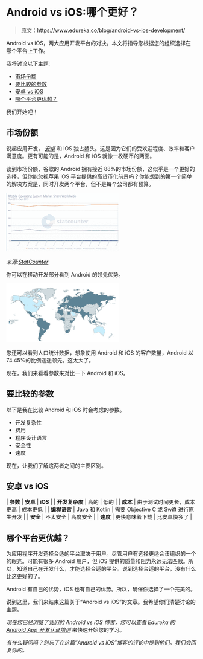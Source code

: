 # Android vs iOS:哪个更好？

> 原文：<https://www.edureka.co/blog/android-vs-ios-development/>

Android vs iOS，两大应用开发平台的对决。本文将指导您根据您的组织选择在哪个平台上工作。

我将讨论以下主题:

*   [市场份额](#Market_Share)
*   [要比较的参数](#Parameters_to_compare)
*   [安卓 vs iOS](#Android_vs_iOS)
*   [哪个平台更优越？](#Which_platform_is_superior?)

我们开始吧！

## **市场份额**

说起应用开发， *[安卓](https://www.edureka.co/blog/java-for-android/)* 和 iOS 独占鳌头。这是因为它们的受欢迎程度、效率和客户满意度。更有可能的是，Android 和 iOS 就像一枚硬币的两面。

谈到市场份额，谷歌的 Android 拥有接近 88%的市场份额，这似乎是一个更好的选择，但你能忽视苹果 iOS 平台提供的高货币化前景吗？你能想到的第一个简单的解决方案是，同时开发两个平台，但不是每个公司都有预算。

![Android and iOS market share- Android vs iOS-Edureka](img/972e874a61792715f09aa93dbf514bdb.png)

*来源:[StatCounter](https://gs.statcounter.com/os-market-share/mobile/worldwide)*

你可以在移动开发部分看到 Android 的领先优势。

![Android and iOS Demography-Android vs iOS-Edureka](img/8944584decff05ba5f402b4008a0344a.png)

您还可以看到人口统计数据，想象使用 Android 和 iOS 的客户数量，Android 以 74.45%的比例遥遥领先。这太大了。

现在，我们来看看参数来对比一下 Android 和 iOS。

## **要比较的参数**

以下是我在比较 Android 和 iOS 时会考虑的参数。

*   开发复杂性
*   费用
*   程序设计语言
*   安全性
*   速度

现在，让我们了解这两者之间的主要区别。

## **安卓 vs iOS**

| **参数** | **安卓** | **iOS** |
| **开发复杂度** | 高的 | 低的 |
| **成本** | 由于测试时间更长，成本更高 | 成本更低 |
| **编程语言** | Java 和 Kotlin | 需要 Objective C 或 Swift 进行原生开发 |
| **安全** | 不太安全 | 高度安全 |
| **速度** | 更快意味着下载 | 比安卓快多了 |

## **哪个平台更优越？**

为应用程序开发选择合适的平台取决于用户。尽管用户有选择更适合该组织的一个的眼光。可能有很多 Android 用户，但 iOS 提供的质量和阻力永远无法匹敌。所以，知道自己在开发什么，才能选择合适的平台。说到选择合适的平台，没有什么比这更好的了。

Android 有自己的优势，iOS 也有自己的优势。所以，确保你选择了一个完美的。

说到这里，我们来结束这篇关于“Android vs iOS”的文章。我希望你们清楚讨论的主题。

*现在您已经浏览了我们的 Android vs iOS* *博客，您可以查看 Edureka 的 [Android App 开发认证培训](https://www.edureka.co/android-development-certification-course)* 来快速开始您的学习。

*有什么疑问吗？别忘了在这篇“Android vs iOS”博客的评论中提到他们。我们会回复你的。*